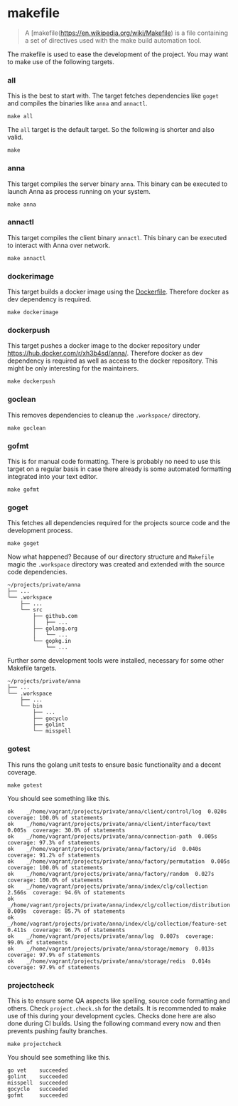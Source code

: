 # makefile
> A [makefile(https://en.wikipedia.org/wiki/Makefile) is a file containing a
> set of directives used with the make build automation tool.

The makefile is used to ease the development of the project. You may want to
make use of the following targets.

### all
This is the best to start with. The target fetches dependencies like `goget`
and compiles the binaries like `anna` and `annactl`.
```
make all
```

The `all` target is the default target. So the following is shorter and also
valid.
```
make
```

### anna
This target compiles the server binary `anna`. This binary can be executed to
launch Anna as process running on your system.
```
make anna
```

### annactl
This target compiles the client binary `annactl`. This binary can be executed
to interact with Anna over network.
```
make annactl
```

### dockerimage
This target builds a docker image using the [Dockerfile](/Dockerfile).
Therefore docker as dev dependency is required.
```
make dockerimage
```

### dockerpush
This target pushes a docker image to the docker repository under
https://hub.docker.com/r/xh3b4sd/anna/. Therefore docker as dev dependency is
required as well as access to the docker repository. This might be only
interesting for the maintainers.
```
make dockerpush
```

### goclean
This removes dependencies to cleanup the `.workspace/` directory.
```
make goclean
```

### gofmt
This is for manual code formatting. There is probably no need to use this
target on a regular basis in case there already is some automated formatting
integrated into your text editor.
```
make gofmt
```

### goget
This fetches all dependencies required for the projects source code and the
development process.
```
make goget
```

Now what happened? Because of our directory structure and `Makefile` magic the
`.workspace` directory was created and extended with the source code
dependencies.
```
~/projects/private/anna
├── ...
└── .workspace
    ├── ...
    └── src
        ├── github.com
        │   ├── ...
        ├── golang.org
        │   └── ...
        └── gopkg.in
            └── ...
```

Further some development tools were installed, necessary for some other
Makefile targets.
```
~/projects/private/anna
├── ...
└── .workspace
    ├── ...
    └── bin
        ├── ...
        ├── gocyclo
        ├── golint
        └── misspell
```

### gotest
This runs the golang unit tests to ensure basic functionality and a decent coverage.
```
make gotest
```

You should see something like this.
```
ok    _/home/vagrant/projects/private/anna/client/control/log  0.020s  coverage: 100.0% of statements
ok    _/home/vagrant/projects/private/anna/client/interface/text  0.005s  coverage: 30.0% of statements
ok    _/home/vagrant/projects/private/anna/connection-path  0.005s  coverage: 97.3% of statements
ok    _/home/vagrant/projects/private/anna/factory/id  0.040s  coverage: 91.2% of statements
ok    _/home/vagrant/projects/private/anna/factory/permutation  0.005s  coverage: 100.0% of statements
ok    _/home/vagrant/projects/private/anna/factory/random  0.027s  coverage: 100.0% of statements
ok    _/home/vagrant/projects/private/anna/index/clg/collection  2.566s  coverage: 94.6% of statements
ok    _/home/vagrant/projects/private/anna/index/clg/collection/distribution  0.009s  coverage: 85.7% of statements
ok    _/home/vagrant/projects/private/anna/index/clg/collection/feature-set  0.411s  coverage: 96.7% of statements
ok    _/home/vagrant/projects/private/anna/log  0.007s  coverage: 99.0% of statements
ok    _/home/vagrant/projects/private/anna/storage/memory  0.013s  coverage: 97.9% of statements
ok    _/home/vagrant/projects/private/anna/storage/redis  0.014s  coverage: 97.9% of statements
```

### projectcheck
This is to ensure some QA aspects like spelling, source code formatting and
others. Check `project.check.sh` for the details. It is recommended to make use
of this during your development cycles. Checks done here are also done during
CI builds. Using the following command every now and then prevents pushing
faulty branches.
```
make projectcheck
```

You should see something like this.
```
go vet    succeeded
golint    succeeded
misspell  succeeded
gocyclo   succeeded
gofmt     succeeded
```
